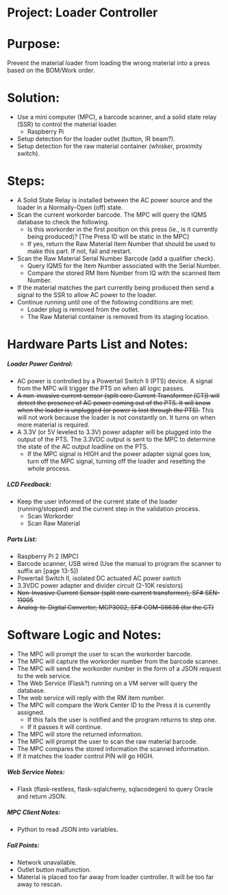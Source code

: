 # Project: Loader Controller


# Purpose:
Prevent the material loader from loading the wrong material into a press based on the BOM/Work order.


# Solution:
- Use a mini computer (MPC), a barcode scanner, and a solid state relay (SSR) to control the material loader.
    + Raspberry Pi
- Setup detection for the loader outlet (button, IR beam?).
- Setup detection for the raw material container (whisker, proximity switch).


# Steps:
- A Solid State Relay is installed between the AC power source and the loader in a Normally-Open (off) state.
- Scan the current workorder barcode.  The MPC will query the IQMS database to check the following.
    + Is this workorder in the first position on this press (ie., is it currently being produced)?  [The Press ID will be static in the MPC]
    + If yes, return the Raw Material Item Number that should be used to make this part.  If not, fail and restart.
- Scan the Raw Material Serial Number Barcode (add a qualifier check).
    + Query IQMS for the Item Number associated with the Serial Number.
    + Compare the stored RM Item Number from IQ with the scanned Item Number.
- If the material matches the part currently being produced then send a signal to the SSR to allow AC power to the loader.
- Continue running until one of the following conditions are met:
    + Loader plug is removed from the outlet.
    + The Raw Material container is removed from its staging location.


# Hardware Parts List and Notes:
##### Loader Power Control:
- AC power is controlled by a Powertail Switch II (PTS) device.  A signal from the MPC will trigger the PTS on when all logic passes.
- ~~A non-invasive current sensor (split core Current Transformer [CT]) will detect the presence of AC power coming out of the PTS.  It will know when the loader is unplugged (or power is lost through the PTS).~~  This will not work because the loader is not constantly on.  It turns on when more material is required.
- A 3.3V (or 5V leveled to 3.3V) power adapter will be plugged into the output of the PTS.  The 3.3VDC output is sent to the MPC to determine the state of the AC output loadline on the PTS.
    + If the MPC signal is HIGH and the power adapter signal goes low, turn off the MPC signal, turning off the loader and resetting the whole process.

##### LCD Feedback:
- Keep the user informed of the current state of the loader (running/stopped) and the current step in the validation process.
    + Scan Workorder
    + Scan Raw Material

##### Parts List:
- Raspberry Pi 2 (MPC)
- Barcode scanner, USB wired (Use the manual to program the scanner to suffix an <ENTER> [page 13-5])
- Powertail Switch II, isolated DC actuated AC power switch
- 3.3VDC power adapter and divider circuit (2-10K resistors)
- ~~Non-Invasive Current Sensor (split core current transformer), SF# SEN-11005~~
- ~~Analog-to-Digital Converter, MCP3002, SF# COM-08636 (for the CT)~~


# Software Logic and Notes:
- The MPC will prompt the user to scan the workorder barcode.
- The MPC will capture the workorder number from the barcode scanner.
- The MPC will send the workorder number in the form of a JSON request to the web service.
- The Web Service (Flask?) running on a VM server will query the database.
- The web service will reply with the RM item number.
- The MPC will compare the Work Center ID to the Press it is currently assigned.
    + If this fails the user is notified and the program returns to step one.
    + If it passes it will continue.
- The MPC will store the returned information.
- The MPC will prompt the user to scan the raw material barcode.
- The MPC compares the stored information the scanned information.
- If it matches the loader control PIN will go HIGH.

##### Web Service Notes:
- Flask (flask-restless, flask-sqlalchemy, sqlacodegen) to query Oracle and return JSON.

##### MPC Client Notes:
- Python to read JSON into variables.

##### Fail Points:
- Network unavailable.
- Outlet button malfunction.
- Material is placed too far away from loader controller.  It will be too far away to rescan.



